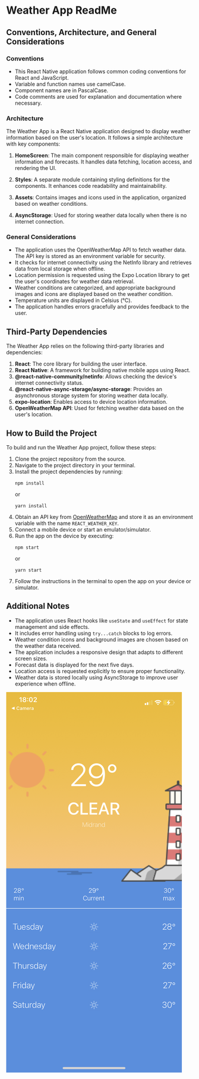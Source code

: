 # Weather App ReadMe

## Conventions, Architecture, and General Considerations

### Conventions

- This React Native application follows common coding conventions for React and JavaScript.
- Variable and function names use camelCase.
- Component names are in PascalCase.
- Code comments are used for explanation and documentation where necessary.

### Architecture

The Weather App is a React Native application designed to display weather information based on the user's location. It follows a simple architecture with key components:

1. **HomeScreen**: The main component responsible for displaying weather information and forecasts. It handles data fetching, location access, and rendering the UI.

2. **Styles**: A separate module containing styling definitions for the components. It enhances code readability and maintainability.

3. **Assets**: Contains images and icons used in the application, organized based on weather conditions.

4. **AsyncStorage**: Used for storing weather data locally when there is no internet connection.

### General Considerations

- The application uses the OpenWeatherMap API to fetch weather data. The API key is stored as an environment variable for security.
- It checks for internet connectivity using the NetInfo library and retrieves data from local storage when offline.
- Location permission is requested using the Expo Location library to get the user's coordinates for weather data retrieval.
- Weather conditions are categorized, and appropriate background images and icons are displayed based on the weather condition.
- Temperature units are displayed in Celsius (°C).
- The application handles errors gracefully and provides feedback to the user.

## Third-Party Dependencies

The Weather App relies on the following third-party libraries and dependencies:

1. **React**: The core library for building the user interface.
2. **React Native**: A framework for building native mobile apps using React.
3. **@react-native-community/netinfo**: Allows checking the device's internet connectivity status.
4. **@react-native-async-storage/async-storage**: Provides an asynchronous storage system for storing weather data locally.
5. **expo-location**: Enables access to device location information.
6. **OpenWeatherMap API**: Used for fetching weather data based on the user's location.

## How to Build the Project

To build and run the Weather App project, follow these steps:

1. Clone the project repository from the source.
2. Navigate to the project directory in your terminal.
3. Install the project dependencies by running:
   ```
   npm install
   ```
   or
   ```
   yarn install
   ```
4. Obtain an API key from [OpenWeatherMap](https://openweathermap.org/api) and store it as an environment variable with the name `REACT_WEATHER_KEY`.
5. Connect a mobile device or start an emulator/simulator.
6. Run the app on the device by executing:
   ```
   npm start
   ```
   or
   ```
   yarn start
   ```
7. Follow the instructions in the terminal to open the app on your device or simulator.

## Additional Notes

- The application uses React hooks like `useState` and `useEffect` for state management and side effects.
- It includes error handling using `try...catch` blocks to log errors.
- Weather condition icons and background images are chosen based on the weather data received.
- The application includes a responsive design that adapts to different screen sizes.
- Forecast data is displayed for the next five days.
- Location access is requested explicitly to ensure proper functionality.
- Weather data is stored locally using AsyncStorage to improve user experience when offline.

<img src="./assets/IMG_3970.png" alt="screnshot">
